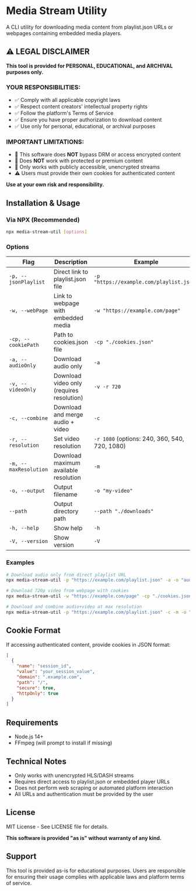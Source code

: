 # Media Stream Utility

A CLI utility for downloading media content from playlist.json URLs or webpages containing embedded media players.

## ⚠️ LEGAL DISCLAIMER

**This tool is provided for PERSONAL, EDUCATIONAL, and ARCHIVAL purposes only.**

### YOUR RESPONSIBILITIES:

- ✅ Comply with all applicable copyright laws
- ✅ Respect content creators' intellectual property rights
- ✅ Follow the platform's Terms of Service
- ✅ Ensure you have proper authorization to download content
- ✅ Use only for personal, educational, or archival purposes

### IMPORTANT LIMITATIONS:

- 🚫 This software does **NOT** bypass DRM or access encrypted content
- 🚫 Does **NOT** work with protected or premium content
- 🚫 Only works with publicly accessible, unencrypted streams
- ⚠️ Users must provide their own cookies for authenticated content

**Use at your own risk and responsibility.**

## Installation & Usage

### Via NPX (Recommended)

```bash
npx media-stream-util [options]
```

### Options

| Flag                  | Description                               | Example                                       |
| --------------------- | ----------------------------------------- | --------------------------------------------- |
| `-p, --jsonPlaylist`  | Direct link to playlist.json file         | `-p "https://example.com/playlist.json"`      |
| `-w, --webPage`       | Link to webpage with embedded media       | `-w "https://example.com/page"`               |
| `-cp, --cookiePath`   | Path to cookies.json file                 | `-cp "./cookies.json"`                        |
| `-a, --audioOnly`     | Download audio only                       | `-a`                                          |
| `-v, --videoOnly`     | Download video only (requires resolution) | `-v -r 720`                                   |
| `-c, --combine`       | Download and merge audio + video          | `-c`                                          |
| `-r, --resolution`    | Set video resolution                      | `-r 1080` (options: 240, 360, 540, 720, 1080) |
| `-m, --maxResolution` | Download maximum available resolution     | `-m`                                          |
| `-o, --output`        | Output filename                           | `-o "my-video"`                               |
| `--path`              | Output directory path                     | `--path "./downloads"`                        |
| `-h, --help`          | Show help                                 | `-h`                                          |
| `-V, --version`       | Show version                              | `-V`                                          |

### Examples

```bash
# Download audio only from direct playlist URL
npx media-stream-util -p "https://example.com/playlist.json" -a -o "audio-file"

# Download 720p video from webpage with cookies
npx media-stream-util -w "https://example.com/page" -cp "./cookies.json" -v -r 720 -o "video-file"

# Download and combine audio+video at max resolution
npx media-stream-util -p "https://example.com/playlist.json" -c -m -o "combined-file"
```

## Cookie Format

If accessing authenticated content, provide cookies in JSON format:

```json
[
  {
    "name": "session_id",
    "value": "your_session_value",
    "domain": ".example.com",
    "path": "/",
    "secure": true,
    "httpOnly": true
  }
]
```

## Requirements

- Node.js 14+
- FFmpeg (will prompt to install if missing)

## Technical Notes

- Only works with unencrypted HLS/DASH streams
- Requires direct access to playlist.json or embedded player URLs
- Does not perform web scraping or automated platform interaction
- All URLs and authentication must be provided by the user

## License

MIT License - See LICENSE file for details.

**This software is provided "as is" without warranty of any kind.**

## Support

This tool is provided as-is for educational purposes. Users are responsible for ensuring their usage complies with applicable laws and platform terms of service.
